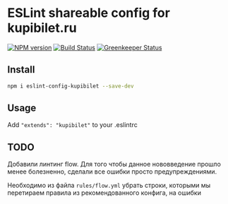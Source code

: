# ESLint shareable config for kupibilet.ru

[![NPM version][npm-img]][npm-url]
[![Build Status][travis-img]][travis-url]
[![Greenkeeper Status][greenkeeper-img]][greenkeeper-url]

## Install

```sh
npm i eslint-config-kupibilet --save-dev
```

## Usage

Add `"extends": "kupibilet"` to your .eslintrc

[travis-img]: https://travis-ci.org/kupibilet-frontend/eslint-config-kupibilet.svg
[travis-url]: https://travis-ci.org/kupibilet-frontend/eslint-config-kupibilet
[npm-img]: https://badge.fury.io/js/eslint-config-kupibilet.svg
[npm-url]: https://www.npmjs.com/package/eslint-config-kupibilet
[greenkeeper-img]: https://badges.greenkeeper.io/kupibilet-frontend/eslint-config-kupibilet.svg
[greenkeeper-url]: https://greenkeeper.io/

## TODO

Добавили линтинг flow. Для того чтобы данное нововведение прошло
менее болезненно, сделали все ошибки просто предупреждениями.

Необходимо из файла `rules/flow.yml` убрать строки,
которыми мы перетираем правила из рекомендованного конфига,
на ошибки
